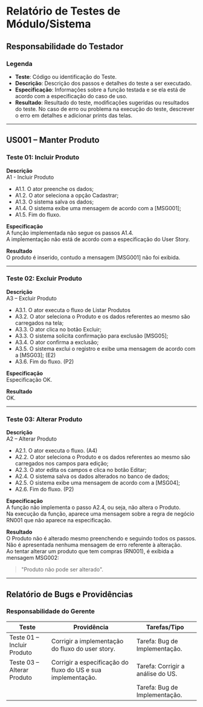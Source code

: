 
# Relatório de Testes de Módulo/Sistema

## Responsabilidade do Testador

### Legenda

- **Teste**: Código ou identificação do Teste.  
- **Descrição**: Descrição dos passos e detalhes do teste a ser executado.  
- **Especificação**: Informações sobre a função testada e se ela está de acordo com a especificação do caso de uso.  
- **Resultado**: Resultado do teste, modificações sugeridas ou resultados do teste. No caso de erro ou problema na execução do teste, descrever o erro em detalhes e adicionar prints das telas.

---

## US001 – Manter Produto

### Teste 01: Incluir Produto

**Descrição**  
A1 - Incluir Produto  
- A1.1. O ator preenche os dados;  
- A1.2. O ator seleciona a opção Cadastrar;  
- A1.3. O sistema salva os dados;  
- A1.4. O sistema exibe uma mensagem de acordo com a [MSG001];  
- A1.5. Fim do fluxo.  

**Especificação**  
A função implementada não segue os passos A1.4.  
A implementação não está de acordo com a especificação do User Story.

**Resultado**  
O produto é inserido, contudo a mensagem [MSG001] não foi exibida.

---

### Teste 02: Excluir Produto

**Descrição**  
A3 – Excluir Produto  
- A3.1. O ator executa o fluxo de Listar Produtos  
- A3.2. O ator seleciona o Produto e os dados referentes ao mesmo são carregados na tela;  
- A3.3. O ator clica no botão Excluir;  
- A3.3. O sistema solicita confirmação para exclusão [MSG05];  
- A3.4. O ator confirma a exclusão;  
- A3.5. O sistema exclui o registro e exibe uma mensagem de acordo com a [MSG03]; (E2)  
- A3.6. Fim do fluxo. (P2)  

**Especificação**  
Especificação OK.

**Resultado**  
OK.

---

### Teste 03: Alterar Produto

**Descrição**  
A2 – Alterar Produto  
- A2.1. O ator executa o fluxo. (A4)  
- A2.2. O ator seleciona o Produto e os dados referentes ao mesmo são carregados nos campos para edição;  
- A2.3. O ator edita os campos e clica no botão Editar;  
- A2.4. O sistema salva os dados alterados no banco de dados;  
- A2.5. O sistema exibe uma mensagem de acordo com a [MSG04];  
- A2.6. Fim do fluxo. (P2)  

**Especificação**  
A função não implementa o passo A2.4, ou seja, não altera o Produto.  
Na execução da função, aparece uma mensagem sobre a regra de negócio RN001 que não aparece na especificação.

**Resultado**  
O Produto não é alterado mesmo preenchendo e seguindo todos os passos.  
Não é apresentada nenhuma mensagem de erro referente à alteração.  
Ao tentar alterar um produto que tem compras (RN001), é exibida a mensagem MSG002:  
> "Produto não pode ser alterado".

---

## Relatório de Bugs e Providências

### Responsabilidade do Gerente

| Teste                  | Providência                                                      | Tarefas/Tipo                           |
|------------------------|------------------------------------------------------------------|----------------------------------------|
| Teste 01 – Incluir Produto | Corrigir a implementação do fluxo do user story.                 | Tarefa: Bug de Implementação.          |
| Teste 03 – Alterar Produto | Corrigir a especificação do fluxo do US e sua implementação.     | Tarefa: Corrigir a análise do US.      |
|                        |                                                                  | Tarefa: Bug de Implementação.          |
